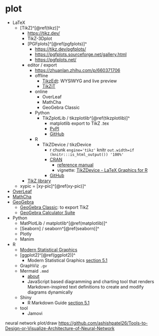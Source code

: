 # plot

- LaTeX
  - [TikZ]^[\@ref(tikz)]^
    - https://tikz.dev/
    - TikZ-3Dplot
    - [PGFplots]^[\@ref(pgfplots)]^
      - https://tikz.dev/pgfplots/
      - https://pgfplots.sourceforge.net/gallery.html
      - https://pgfplots.net/
    - editor / export
      - https://zhuanlan.zhihu.com/p/660371706
      - offline
        - [TikzEdt](http://www.tikzedt.org/): WYSIWYG and live preview
        - [TikZiT](https://tikzit.github.io/)
      - online
        - OverLeaf
        - MathCha
        - GeoGebra Classic
      - Python
        - TikZplotLib / tikzplotlib^[\@ref(tikzplotlib)]^
          - matplotlib export to TikZ .tex
          - [PyPI](https://pypi.org/project/tikzplotlib/)
          - [GitHub](https://github.com/nschloe/tikzplotlib)
      - R
        - TikZDevice / tikzDevice
          - r chunk `engine='tikz'` knitr `out.width=if (knitr:::is_html_output()) '100%'`
          - [CRAN](https://cran.r-project.org/web/packages/tikzDevice/index.html)
            - [reference manual](https://cran.r-project.org/web/packages/tikzDevice/tikzDevice.pdf)
            - vignette: [TikZDevice - LaTeX Graphics for R](https://cran.r-project.org/web/packages/tikzDevice/vignettes/tikzDevice.pdf)
          - [GitHub](https://github.com/daqana/tikzDevice)
    - [TikZ library](https://tex.stackexchange.com/questions/42611/list-of-available-tikz-libraries-with-a-short-introduction)
  - xypic = [xy-pic]^[\@ref(xy-pic)]^
- [OverLeaf](https://www.overleaf.com/)
- [MathCha](https://www.mathcha.io/)
- [GeoGebra](https://www.geogebra.org/)
  - [GeoGebra Classic](https://www.geogebra.org/classic): to export TikZ
  - [GeoGebra Calculator Suite](https://www.geogebra.org/calculator)
- Python
  - MatPlotLib / matplotlib^[\@ref(matplotlib)]^
  - [Seaborn] / seaborn^[\@ref(seaborn)]^
  - Plotly
  - Manim
- R
  - [Modern Statistical Graphics](https://bookdown.org/xiangyun/msg/)
  - [ggplot2]^[\@ref(ggplot2)]^
    - Modern Statistical Graphics [section 5.1](https://bookdown.org/xiangyun/msg/system.html#sec:ggplot2)
  - GraphViz `.gv`
  - Mermaid `.mmd`
    - [about](https://mermaid.js.org/intro/)
    - JavaScript based diagramming and charting tool that renders Markdown-inspired text definitions to create and modify diagrams dynamically
  - Shiny
    - R Markdown Guide [section 5.1](https://cosname.github.io/rmarkdown-guide/rmarkdown-interaction.html#rmarkdown-shiny)
  - tool
    - Jamovi

neural network plot/draw
https://github.com/ashishpatel26/Tools-to-Design-or-Visualize-Architecture-of-Neural-Network
